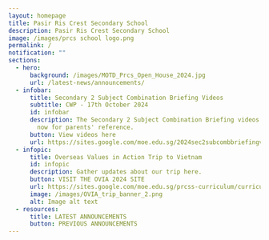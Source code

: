 ```yaml
---
layout: homepage
title: Pasir Ris Crest Secondary School
description: Pasir Ris Crest Secondary School
image: /images/prcs school logo.png
permalink: /
notification: ""
sections:
  - hero:
      background: /images/MOTD_Prcs_Open_House_2024.jpg
      url: /latest-news/announcements/
  - infobar:
      title: Secondary 2 Subject Combination Briefing Videos
      subtitle: CWP - 17th October 2024
      id: infobar
      description: The Secondary 2 Subject Combination Briefing videos are available
        now for parents' reference.
      button: View videos here
      url: https://sites.google.com/moe.edu.sg/2024sec2subcombbriefingvideos
  - infopic:
      title: Overseas Values in Action Trip to Vietnam
      id: infopic
      description: Gather updates about our trip here.
      button: VISIT THE OVIA 2024 SITE
      url: https://sites.google.com/moe.edu.sg/prcss-curriculum/curriculum-home/cce/via/ovia-2024
      image: /images/OVIA_trip_banner_2.png
      alt: Image alt text
  - resources:
      title: LATEST ANNOUNCEMENTS
      button: PREVIOUS ANNOUNCEMENTS
---
```

